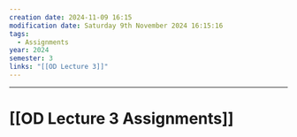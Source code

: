```yaml
---
creation date: 2024-11-09 16:15
modification date: Saturday 9th November 2024 16:15:16
tags:
  - Assignments
year: 2024
semester: 3
links: "[[OD Lecture 3]]"
---
```


---
# [[OD Lecture 3 Assignments]]


